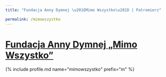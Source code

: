 ```yaml
---
title: "Fundacja Anny Dymnej \u201EMimo Wszystko\u201D | Patromierz"

permalink: /mimowszystko
---
```


# [Fundacja Anny Dymnej „Mimo Wszystko”](https://patronite.pl/mimowszystko)

{% include profile.md name="mimowszystko" prefix="m" %}
